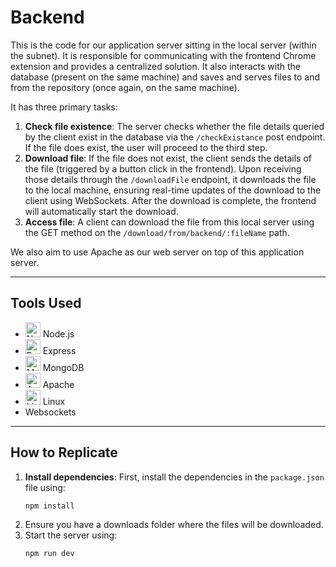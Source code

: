 # Backend

This is the code for our application server sitting in the local server (within the subnet). It is responsible for communicating with the frontend Chrome extension and provides a centralized solution. It also interacts with the database (present on the same machine) and saves and serves files to and from the repository (once again, on the same machine).

It has three primary tasks: 
1. **Check file existence**: The server checks whether the file details queried by the client exist in the database via the `/checkExistance` post endpoint. If the file does exist, the user will proceed to the third step.
2. **Download file**: If the file does not exist, the client sends the details of the file (triggered by a button click in the frontend). Upon receiving those details through the `/downloadFile` endpoint, it downloads the file to the local machine, ensuring real-time updates of the download to the client using WebSockets. After the download is complete, the frontend will automatically start the download.
3. **Access file**: A client can download the file from this local server using the GET method on the `/download/from/backend/:fileName` path.

We also aim to use Apache as our web server on top of this application server.

---

## Tools Used

- <img src="https://img.icons8.com/color/48/000000/nodejs.png" alt="Node.js" width="24"/> Node.js
- <img src="https://img.icons8.com/color/48/000000/express.png" alt="Express" width="24"/> Express
- <img src="https://img.icons8.com/color/48/000000/mongodb.png" alt="MongoDB" width="24"/> MongoDB
- <img src="https://www.apache.org/icons/apache_pb.png" alt="Apache" width="24"/> Apache
- <img src="https://img.icons8.com/color/48/000000/linux.png" alt="Linux" width="24"/> Linux
-  Websockets


---

## How to Replicate

1. **Install dependencies**: First, install the dependencies in the `package.json` file using:
   ```bash
   npm install
   ```
2. Ensure you have a downloads folder where the files will be downloaded.
3. Start the server using:
   ```bash
   npm run dev
   ```
